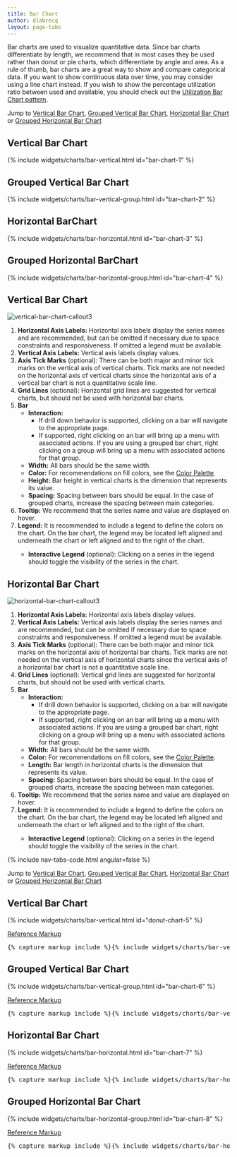```yaml
---
title: Bar Chart
author: dlabrecq
layout: page-tabs
---
```

<div class="tab-content">
  <div role="tabpanel" class="tab-pane active" id="overview">
    <p>Bar charts are used to visualize quantitative data. Since bar charts differentiate by length, we recommend that in
     most cases they be used rather than donut or pie charts, which differentiate by angle and area. As a rule of thumb,
     bar charts are a great way to show and compare categorical data. If you want to show continuous data over time, you
     may consider using a line chart instead. If you wish to show the percentage utilization ratio between used and
     available, you should check out the <a href="{{ site.baseurl}}pattern-library/data-visualization/utilization-bar-chart">Utilization Bar Chart pattern</a>.</p>
    <p>Jump to <a href="#example-overview-1">Vertical Bar Chart</a>, <a href="#example-overview-2">Grouped Vertical Bar Chart</a>, <a href="#example-overview-3">Horizontal Bar Chart</a> or <a href="#example-overview-4">Grouped Horizontal Bar Chart</a></p>
    <h2 id="example-overview-1">Vertical Bar Chart</h2>
    <div class="row">
      <div class="col-md-5 col-center">
        <div class="example-pf">
          <div class="cards-pf">
            <div class="container-fluid container-cards-pf">
              <div class="row row-cards-pf">
                <div class="col-md-12">
                  <!-- Important:  if you need to nest additional .row within a .row.row-cards-pf, do *not* use .row-cards-pf on the nested .row  -->
                  {% include widgets/charts/bar-vertical.html id="bar-chart-1" %}
                </div>
              </div>
            </div>
          </div>
        </div>
      </div>
    </div>
    <h2 id="example-overview-2">Grouped Vertical Bar Chart</h2>
    <div class="row">
      <div class="col-md-5 col-center">
        <div class="example-pf">
          <div class="cards-pf">
            <div class="container-fluid container-cards-pf">
              <div class="row row-cards-pf">
                <div class="col-md-12">
                  <!-- Important:  if you need to nest additional .row within a .row.row-cards-pf, do *not* use .row-cards-pf on the nested .row  -->
                  {% include widgets/charts/bar-vertical-group.html id="bar-chart-2" %}
                </div>
              </div>
            </div>
          </div>
        </div>
      </div>
    </div>
    <h2 id="example-overview-3">Horizontal BarChart</h2>
    <div class="row">
      <div class="col-md-5 col-center">
        <div class="example-pf">
          <div class="cards-pf">
            <div class="container-fluid container-cards-pf">
              <div class="row row-cards-pf">
                <div class="col-md-12">
                  <!-- Important:  if you need to nest additional .row within a .row.row-cards-pf, do *not* use .row-cards-pf on the nested .row  -->
                  {% include widgets/charts/bar-horizontal.html id="bar-chart-3" %}
                </div>
              </div>
            </div>
          </div>
        </div>
      </div>
    </div>
    <h2 id="example-overview-4">Grouped Horizontal BarChart</h2>
    <div class="row">
      <div class="col-md-5 col-center">
        <div class="example-pf">
          <div class="cards-pf">
            <div class="container-fluid container-cards-pf">
              <div class="row row-cards-pf">
                <div class="col-md-12">
                  <!-- Important:  if you need to nest additional .row within a .row.row-cards-pf, do *not* use .row-cards-pf on the nested .row  -->
                  {% include widgets/charts/bar-horizontal-group.html id="bar-chart-4" %}
                </div>
              </div>
            </div>
          </div>
        </div>
      </div>
    </div>
  </div>
  <div role="tabpanel" class="tab-pane" id="design">
    <h2>Vertical Bar Chart</h2>
    <div class="row">
      <div class="col-md-7 col-lg-5">
        <img src="{{site.baseurl}}assets/img/vertical-bar-chart-callout3.png" alt="vertical-bar-chart-callout3"/>
      </div>
      <div class="col-md-5 col-lg-7">
        <ol>
          <li><b>Horizontal Axis Labels:</b> Horizontal axis labels display the series names and are recommended, but can be omitted if necessary due to space constraints and responsiveness.  If omitted a legend must be available.</li>
          <li><b>Vertical Axis Labels:</b> Vertical axis labels display values.</li>
          <li><b>Axis Tick Marks</b> (optional): There can be both major and minor tick marks on the vertical axis of vertical charts.  Tick marks are not needed on the horizontal axis of vertical charts since the horizontal axis of a vertical bar chart is not a quantitative scale line.</li>
          <li><b>Grid Lines</b> (optional):  Horizontal grid lines are suggested for vertical charts, but should not be used with horizontal bar charts.</li>
          <li><b>Bar</b>
            <ul>
              <li><b>Interaction:</b>
                <ul>
                  <li>If drill down behavior is supported, clicking on a bar will navigate to the appropriate page.</li>
                  <li>If supported, right clicking on an bar will bring up a menu with associated actions. If you are using a grouped bar chart, right clicking on a group will bring up a menu with associated actions for that group.</li>
                </ul>
              </li>
              <li><b>Width:</b> All bars should be the same width.</li>
              <li><b>Color:</b> For recommendations on fill colors, see the <a href="/styles/color-palette/">Color Palette</a>.</li>
              <li><b>Height:</b> Bar height in vertical charts is the dimension that represents its value.</li>
              <li><b>Spacing:</b> Spacing between bars should be equal.  In the case of grouped charts, increase the spacing between main categories.</li>
            </ul>
          </li>
          <li><b>Tooltip:</b> We recommend that the series name and value are displayed on hover.</li>
          <li><b>Legend:</b> It is recommended to include a legend to define the colors on the chart. On the bar chart, the legend may be located left aligned and underneath the chart or left aligned and to the right of the chart.</li>
          <ul>
            <li><b>Interactive Legend</b> (optional): Clicking on a series in the legend should toggle the visibility of the series in the chart.</li>
          </ul>
        </ol>
      </div>
    </div>
    <h2>Horizontal Bar Chart</h2>
    <div class="row">
      <div class="col-md-7 col-lg-5">
        <img src="{{site.baseurl}}assets/img/horizontal-bar-chart-callout3.png" alt="horizontal-bar-chart-callout3"/>
      </div>
      <div class="col-md-5 col-lg-7">
        <ol>
          <li><b>Horizontal Axis Labels:</b> Horizontal axis labels display values.</li>
          <li><b>Vertical Axis Labels:</b> Vertical axis labels display the series names and are recommended, but can be omitted if necessary due to space constraints and responsiveness.  If omitted a legend must be available.</li>
          <li><b>Axis Tick Marks</b> (optional): There can be both major and minor tick marks on the horizontal axis of horizontal bar charts.  Tick marks are not needed on the vertical axis of horizontal charts since the vertical axis of a horizontal bar chart is not a quantitative scale line.</li>
          <li><b>Grid Lines</b> (optional): Vertical grid lines are suggested for horizontal charts, but should not be used with vertical charts.</li>
          <li><b>Bar</b>
            <ul>
              <li><b>Interaction:</b>
                <ul>
                  <li>If drill down behavior is supported, clicking on a bar will navigate to the appropriate page.</li>
                  <li>If supported, right clicking on an bar will bring up a menu with associated actions. If you are using a grouped bar chart, right clicking on a group will bring up a menu with associated actions for that group.</li>
                </ul>
              </li>
              <li><b>Width:</b> All bars should be the same width.</li>
              <li><b>Color:</b> For recommendations on fill colors, see the <a href="/styles/color-palette/">Color Palette</a>.</li>
              <li><b>Length:</b> Bar length in horizontal charts is the dimension that represents its value.</li>
              <li><b>Spacing:</b> Spacing between bars should be equal.  In the case of grouped charts, increase the spacing between main categories.</li>
            </ul>
          </li>
          <li><b>Tooltip:</b> We recommend that the series name and value are displayed on hover.</li> <li><b>Legend:</b> It is recommended to include a legend to define the colors on the chart. On the bar chart, the legend may be located left aligned and underneath the chart or left aligned and to the right of the chart.</li>
          <ul>
            <li><b>Interactive Legend</b> (optional): Clicking on a series in the legend should toggle the visibility of the series in the chart.</li>
          </ul>
        </ol>
      </div>
    </div>
  </div>
  <div role="tabpanel" class="tab-pane" id="code">
    {% include nav-tabs-code.html angular=false %}
    <div class="tab-content">
      <div role="tabpanel" class="tab-pane nested active" id="html-css">
        <p>Jump to <a href="#example-code-1">Vertical Bar Chart</a>, <a href="#example-code-2">Grouped Vertical Bar Chart</a>, <a href="#example-code-3">Horizontal Bar Chart</a> or <a href="#example-code-4">Grouped Horizontal Bar Chart</a></p>
        <h2 id="example-code-1">Vertical Bar Chart</h2>
        <div class="row">
          <div class="col-md-5 col-center">
            <div class="example-pf">
              <div class="example-pf-demo example-pf-demo-no-padding">
                <div class="cards-pf">
                  <div class="container-fluid container-cards-pf">
                    <div class="row row-cards-pf">
                      <div class="col-md-12">
                        <!-- Important:  if you need to nest additional .row within a .row.row-cards-pf, do *not* use .row-cards-pf on the nested .row  -->
                        {% include widgets/charts/bar-vertical.html id="donut-chart-5" %}
                      </div>
                    </div>
                  </div>
                </div>
              </div>
            </div>
          </div>
        </div>
        <p class="reference-markup"><a class="collapse-toggle" data-toggle="collapse" aria-expanded="true" aria-controls="markup-1" href="#markup-1">Reference Markup</a></p>
        <div class="collapse in" id="markup-1">
          <pre class="prettyprint">{% capture markup_include %}{% include widgets/charts/bar-vertical.html id="donut-chart-5" %}{% endcapture %}{{ markup_include | xml_escape }}</pre>
        </div>
        <h2 id="example-code-2">Grouped Vertical Bar Chart</h2>
        <div class="row">
          <div class="col-md-5 col-center">
            <div class="example-pf">
              <div class="example-pf-demo example-pf-demo-no-padding">
                <div class="cards-pf">
                  <div class="container-fluid container-cards-pf">
                    <div class="row row-cards-pf">
                      <div class="col-md-12">
                        <!-- Important:  if you need to nest additional .row within a .row.row-cards-pf, do *not* use .row-cards-pf on the nested .row  -->
                        {% include widgets/charts/bar-vertical-group.html id="bar-chart-6" %}
                      </div>
                    </div>
                  </div>
                </div>
              </div>
            </div>
          </div>
        </div>
        <p class="reference-markup"><a class="collapse-toggle" data-toggle="collapse" aria-expanded="true" aria-controls="markup-2" href="#markup-2">Reference Markup</a></p>
        <div class="collapse in" id="markup-2">
          <pre class="prettyprint">{% capture markup_include %}{% include widgets/charts/bar-vertical-group.html id="bar-chart-6" %}{% endcapture %}{{ markup_include | xml_escape }}</pre>
        </div>
        <h2 id="example-code-3">Horizontal Bar Chart</h2>
        <div class="row">
          <div class="col-md-5 col-center">
            <div class="example-pf">
              <div class="example-pf-demo example-pf-demo-no-padding">
                <div class="cards-pf">
                  <div class="container-fluid container-cards-pf">
                    <div class="row row-cards-pf">
                      <div class="col-md-12">
                        <!-- Important:  if you need to nest additional .row within a .row.row-cards-pf, do *not* use .row-cards-pf on the nested .row  -->
                        {% include widgets/charts/bar-horizontal.html id="bar-chart-7" %}
                      </div>
                    </div>
                  </div>
                </div>
              </div>
            </div>
          </div>
        </div>
        <p class="reference-markup"><a class="collapse-toggle" data-toggle="collapse" aria-expanded="true" aria-controls="markup-3" href="#markup-3">Reference Markup</a></p>
        <div class="collapse in" id="markup-3">
          <pre class="prettyprint">{% capture markup_include %}{% include widgets/charts/bar-horizontal.html id="bar-chart-8" %}{% endcapture %}{{ markup_include | xml_escape }}</pre>
        </div>
        <h2 id="example-code-4">Grouped Horizontal Bar Chart</h2>
        <div class="row">
          <div class="col-md-5 col-center">
            <div class="example-pf">
              <div class="example-pf-demo example-pf-demo-no-padding">
                <div class="cards-pf">
                  <div class="container-fluid container-cards-pf">
                    <div class="row row-cards-pf">
                      <div class="col-md-12">
                        <!-- Important:  if you need to nest additional .row within a .row.row-cards-pf, do *not* use .row-cards-pf on the nested .row  -->
                        {% include widgets/charts/bar-horizontal-group.html id="bar-chart-8" %}
                      </div>
                    </div>
                  </div>
                </div>
              </div>
            </div>
          </div>
        </div>
        <p class="reference-markup"><a class="collapse-toggle" data-toggle="collapse" aria-expanded="true" aria-controls="markup-4" href="#markup-4">Reference Markup</a></p>
        <div class="collapse in" id="markup-4">
          <pre class="prettyprint">{% capture markup_include %}{% include widgets/charts/bar-horizontal-group.html id="bar-chart-8" %}{% endcapture %}{{ markup_include | xml_escape }}</pre>
        </div>
      </div>
    </div>
  </div>
</div>
